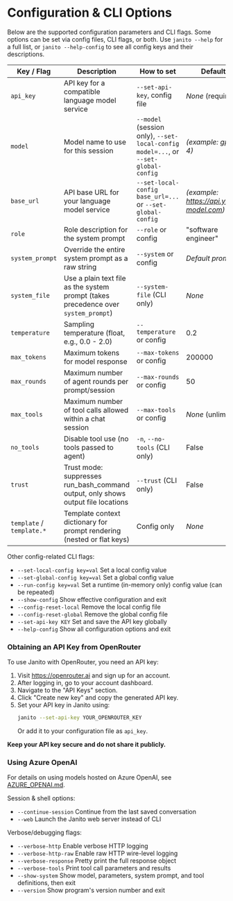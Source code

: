 # Configuration & CLI Options

Below are the supported configuration parameters and CLI flags. Some options can be set via config files, CLI flags, or both. Use `janito --help` for a full list, or `janito --help-config` to see all config keys and their descriptions.

| Key / Flag                | Description                                                                                 | How to set                                                      | Default                                    |
|---------------------------|---------------------------------------------------------------------------------------------|-----------------------------------------------------------------|--------------------------------------------|
| `api_key`                 | API key for a compatible language model service                                            | `--set-api-key`, config file                                    | _None_ (required)                          |
| `model`                   | Model name to use for this session                                                          | `--model` (session only), `--set-local-config model=...`, or `--set-global-config` | _(example: gpt-4)_                 |
| `base_url`                | API base URL for your language model service                                                | `--set-local-config base_url=...` or `--set-global-config`      | _(example: https://api.your-model.com)_            |
| `role`                    | Role description for the system prompt                                                      | `--role` or config                                            | "software engineer"                     |
| `system_prompt`           | Override the entire system prompt as a raw string                                           | `--system` or config                                   | _Default prompt_               |
| `system_file`             | Use a plain text file as the system prompt (takes precedence over `system_prompt`)         | `--system-file` (CLI only)                                     | _None_                                     |
| `temperature`             | Sampling temperature (float, e.g., 0.0 - 2.0)                                              | `--temperature` or config                                      | 0.2                                        |
| `max_tokens`              | Maximum tokens for model response                                                          | `--max-tokens` or config                                      | 200000                                     |
| `max_rounds`              | Maximum number of agent rounds per prompt/session                                          | `--max-rounds` or config                                      | 50                                         |
| `max_tools`               | Maximum number of tool calls allowed within a chat session                                 | `--max-tools` or config                                       | _None_ (unlimited)                         |
| `no_tools`           | Disable tool use (no tools passed to agent)                                                | `-n`, `--no-tools` (CLI only)                                   | False                                       |
| `trust`                   | Trust mode: suppresses run_bash_command output, only shows output file locations                  | `--trust` (CLI only)                                           | False                                       |
| `template` / `template.*` | Template context dictionary for prompt rendering (nested or flat keys)                     | Config only                                                    | _None_                                     |

Other config-related CLI flags:

- `--set-local-config key=val`   Set a local config value
- `--set-global-config key=val`  Set a global config value
- `--run-config key=val`         Set a runtime (in-memory only) config value (can be repeated)
- `--show-config`                Show effective configuration and exit
- `--config-reset-local`         Remove the local config file
- `--config-reset-global`        Remove the global config file
- `--set-api-key KEY`            Set and save the API key globally
- `--help-config`                Show all configuration options and exit


### Obtaining an API Key from OpenRouter

To use Janito with OpenRouter, you need an API key:

1. Visit https://openrouter.ai and sign up for an account.
2. After logging in, go to your account dashboard.
3. Navigate to the "API Keys" section.
4. Click "Create new key" and copy the generated API key.
5. Set your API key in Janito using:
   ```bash
   janito --set-api-key YOUR_OPENROUTER_KEY
   ```
   Or add it to your configuration file as `api_key`.

**Keep your API key secure and do not share it publicly.**

### Using Azure OpenAI

For details on using models hosted on Azure OpenAI, see [AZURE_OPENAI.md](./AZURE_OPENAI.md).

Session & shell options:

- `--continue-session`           Continue from the last saved conversation
- `--web`                        Launch the Janito web server instead of CLI

Verbose/debugging flags:

- `--verbose-http`               Enable verbose HTTP logging
- `--verbose-http-raw`           Enable raw HTTP wire-level logging
- `--verbose-response`           Pretty print the full response object
- `--verbose-tools`              Print tool call parameters and results
- `--show-system`                Show model, parameters, system prompt, and tool definitions, then exit
- `--version`                    Show program's version number and exit
